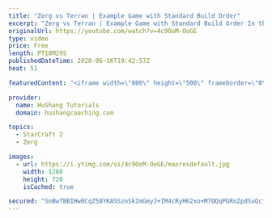```yaml
---
title: "Zerg vs Terran | Example Game with Standard Build Order"
excerpt: "Zerg vs Terran | Example Game with Standard Build Order In this guide we learn how to defend early Terran attacks.  Coaching -------------------------------------------------------------------------- Interested in Starcraft lessons? Check out my website! I would love to help you improve and reach your"
originalUrl: https://youtube.com/watch?v=4c9OoM-OoGE
type: video
price: Free
length: PT10M29S
publishedDateTime: 2020-06-16T19:42:57Z
heat: 51

featuredContent: "<iframe width=\"800\" height=\"500\" frameborder=\"0\" src=\"https://www.youtube.com/embed/4c9OoM-OoGE\" allow=\"accelerometer; autoplay; encrypted-media; gyroscope; picture-in-picture\" allowfullscreen></iframe>"

provider:
  name: HuShang Tutorials
  domain: hushangcoaching.com

topics:
  - StarCraft 2
  - Zerg

images:
  - url: https://i.ytimg.com/vi/4c9OoM-OoGE/maxresdefault.jpg
    width: 1280
    height: 720
    isCached: true

secured: "SnBwfBBIHw0CqZ58YKASSzoSkImGmyJ+IM4cRyH62xo+M7QQqPGRoZpdSuQcfOUI6UUnnlTUew55Ll/Bj7rmLDjKsJJO4mwk2qtkm8gQqsLa3WKvg1nbNrCmKm8BisHV8bBkdCw0EAiDZ/ZkKlxE/oBYRzfelim8G/ERAD4KkhdTqNkY0Mf8UGk4FaesldAPINU57Agr4oG1iI+BI9OnrEjwnY8px6DqYSy5DHmtXaru4/lJbsjMY28opMHNLvG/mQRiGxuyW4JvSTGnMaf9xivNQ3XWqacMpyNGwYZb28SnalnpFOlS6a6SEgFenN5O9h3LeR1JVDypblwFZW1CZmoLpHVWgriPwdTi9U1gts9to3Ghfxp47uFE7vbvTj2pjUl9zUqc51UWv8CyA/9pZm5vTn8SFUTkVa2Xro7AiNE=;JE2H+h1tmLC8aMlGs91nxA=="
---
```


